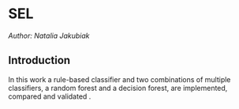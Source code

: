 # SEL
*Author: Natalia Jakubiak*

## Introduction
In this work a rule-based classifier and two combinations of multiple classifiers, a random forest and a decision forest, are implemented, compared and validated .
